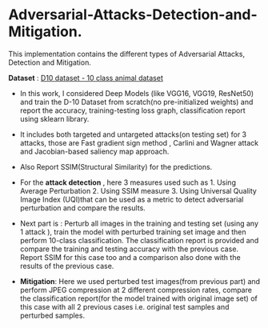 # Adversarial-Attacks-Detection-and-Mitigation.

This implementation contains the different types of Adversarial Attacks, Detection and Mitigation.

**Dataset** : [D10 dataset - 10 class animal dataset](https://drive.google.com/file/d/15zl0Ef0G_P_b-9akgIc67gQohU7dUmfy/view)

* In this work, I considered Deep Models (like VGG16, VGG19, ResNet50) and train the D-10
Dataset from scratch(no pre-initialized weights) and report the accuracy, training-testing loss
graph, classification report using sklearn library.

* It includes both targeted and untargeted attacks(on testing set) for 3 attacks, those are Fast gradient sign method , Carlini and Wagner attack and Jacobian-based saliency map approach.

* Also Report SSIM(Structural Similarity) for the predictions. 

* For the **attack detection** , here 3 measures used such as 1. Using Average Perturbation 2. Using SSIM measure 3. Using Universal Quality Image Index (UQI)that can be used as a metric to detect adversarial perturbation and compare the results.

* Next part is : Perturb all images in the training and testing set (using any 1 attack ), train the model with perturbed training set image and then perform 10-class classification. The classification report is provided and compare the training and testing
accuracy with the previous case. Report SSIM for this case too and a comparison also done with the results of 
the previous case.

* **Mitigation**: Here we used perturbed test images(from previous part) and perform JPEG compression
at 2 different compression rates, compare the classification report(for the model trained with
original image set) of this case with all 2 previous cases i.e. original test samples and perturbed
samples.
